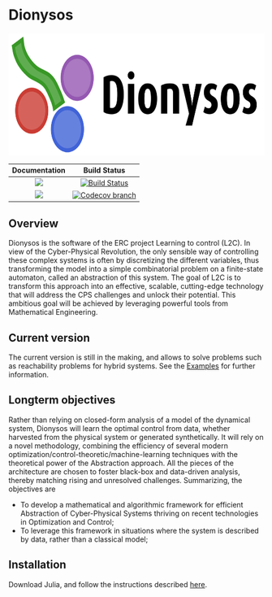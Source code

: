 # Dionysos

<img src="logo.png" height="240">

| **Documentation** | **Build Status** |
|:-----------------:|:----------------:|
| [![][docs-stable-img]][docs-stable-url] | [![Build Status][build-img]][build-url] |
| [![][docs-latest-img]][docs-latest-url] | [![Codecov branch][codecov-img]][codecov-url] |

[docs-stable-img]: https://img.shields.io/badge/docs-stable-blue.svg
[docs-latest-img]: https://img.shields.io/badge/docs-latest-blue.svg
[docs-stable-url]: https://dionysos-dev.github.io/Dionysos.jl/stable
[docs-latest-url]: https://dionysos-dev.github.io/Dionysos.jl/dev

[build-img]: https://github.com/dionysos-dev/Dionysos.jl/workflows/CI/badge.svg?branch=master
[build-url]: https://github.com/dionysos-dev/Dionysos.jl/actions?query=workflow%3ACI
[codecov-img]: http://codecov.io/github/dionysos-dev/Dionysos.jl/coverage.svg?branch=master
[codecov-url]: http://codecov.io/github/dionysos-dev/Dionysos.jl?branch=master

## Overview 
Dionysos is the software of the ERC project Learning to control (L2C). In view of the Cyber-Physical Revolution, the only sensible way of controlling these complex systems is often by discretizing the different variables, thus transforming the model into a simple combinatorial problem on a finite-state automaton, called an abstraction of this system. The goal of L2C is to transform this approach into an effective, scalable, cutting-edge technology that will address the CPS challenges and unlock their potential. This ambitious goal will be achieved by leveraging powerful tools from Mathematical Engineering. 

## Current version

The current version is still in the making, and allows to solve problems such as reachability problems for hybrid systems. See the [Examples](https://github.com/dionysos-dev/Dionysos.jl/tree/master/examples) for further information.

## Longterm objectives
Rather than relying on closed-form analysis of a model of the dynamical system, Dionysos will learn the optimal control from data, whether harvested from the physical system or generated synthetically. It will rely on a novel methodology, combining the efficiency of several modern optimization/control-theoretic/machine-learning techniques with the theoretical power of the Abstraction approach. All the pieces of the architecture are chosen to foster black-box and data-driven analysis, thereby matching rising and unresolved challenges. Summarizing, the objectives are 
* To develop a mathematical and algorithmic framework for efficient Abstraction of Cyber-Physical Systems thriving on recent technologies in Optimization and Control;
* To leverage this framework in situations where the system is described by data, rather than a classical model;

## Installation

Download Julia, and follow the instructions described [here](https://julialang.github.io/Pkg.jl/v1/managing-packages/#Adding-unregistered-packages).

